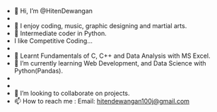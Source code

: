 - 👋 Hi, I’m @HitenDewangan
- 
- 👀 I enjoy coding, music, graphic designing and martial arts.
- 🧩 Intermediate coder in Python.
- I like Competitive Coding...
- 
- 🪸 Learnt Fundamentals of C, C++ and Data Analysis with MS Excel.
- 🌱 I’m currently learning Web Development, and Data Science with Python(Pandas).
- 
- 
- 💞️ I’m looking to collaborate on projects.
- 📫 How to reach me : Email: hitendewangan100j@gmail.com


<!---
HitenDewangan/HitenDewangan is a ✨ special ✨ repository because its `README.md` (this file) appears on your GitHub profile.
You can click the Preview link to take a look at your changes.
--->
